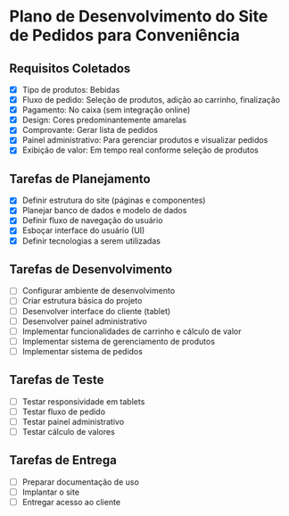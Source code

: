 # Plano de Desenvolvimento do Site de Pedidos para Conveniência

## Requisitos Coletados
- [x] Tipo de produtos: Bebidas
- [x] Fluxo de pedido: Seleção de produtos, adição ao carrinho, finalização
- [x] Pagamento: No caixa (sem integração online)
- [x] Design: Cores predominantemente amarelas
- [x] Comprovante: Gerar lista de pedidos
- [x] Painel administrativo: Para gerenciar produtos e visualizar pedidos
- [x] Exibição de valor: Em tempo real conforme seleção de produtos

## Tarefas de Planejamento
- [x] Definir estrutura do site (páginas e componentes)
- [x] Planejar banco de dados e modelo de dados
- [x] Definir fluxo de navegação do usuário
- [x] Esboçar interface do usuário (UI)
- [x] Definir tecnologias a serem utilizadas

## Tarefas de Desenvolvimento
- [ ] Configurar ambiente de desenvolvimento
- [ ] Criar estrutura básica do projeto
- [ ] Desenvolver interface do cliente (tablet)
- [ ] Desenvolver painel administrativo
- [ ] Implementar funcionalidades de carrinho e cálculo de valor
- [ ] Implementar sistema de gerenciamento de produtos
- [ ] Implementar sistema de pedidos

## Tarefas de Teste
- [ ] Testar responsividade em tablets
- [ ] Testar fluxo de pedido
- [ ] Testar painel administrativo
- [ ] Testar cálculo de valores

## Tarefas de Entrega
- [ ] Preparar documentação de uso
- [ ] Implantar o site
- [ ] Entregar acesso ao cliente
